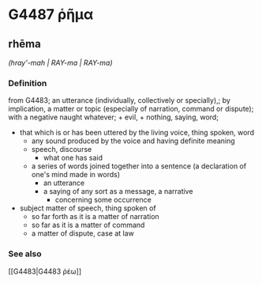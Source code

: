 # G4487 ῥῆμα

## rhēma

_(hray'-mah | RAY-ma | RAY-ma)_

### Definition

from G4483; an utterance (individually, collectively or specially),; by implication, a matter or topic (especially of narration, command or dispute); with a negative naught whatever; + evil, + nothing, saying, word; 

- that which is or has been uttered by the living voice, thing spoken, word
  - any sound produced by the voice and having definite meaning
  - speech, discourse
    - what one has said
  - a series of words joined together into a sentence (a declaration of one's mind made in words)
    - an utterance
    - a saying of any sort as a message, a narrative
      - concerning some occurrence
- subject matter of speech, thing spoken of
  - so far forth as it is a matter of narration
  - so far as it is a matter of command
  - a matter of dispute, case at law

### See also

[[G4483|G4483 ῥέω]]
